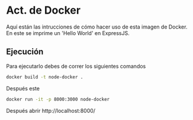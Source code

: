 # Act. de Docker

Aquí están las intrucciones de cómo hacer uso de esta imagen de Docker.
En este se imprime un 'Hello World' en ExpressJS.

## Ejecución

Para ejecutarlo debes de correr los siguientes comandos

```bash
docker build -t node-docker .
```
Después este

```bash
docker run -it -p 8000:3000 node-docker 
```
Después abrir http://localhost:8000/
